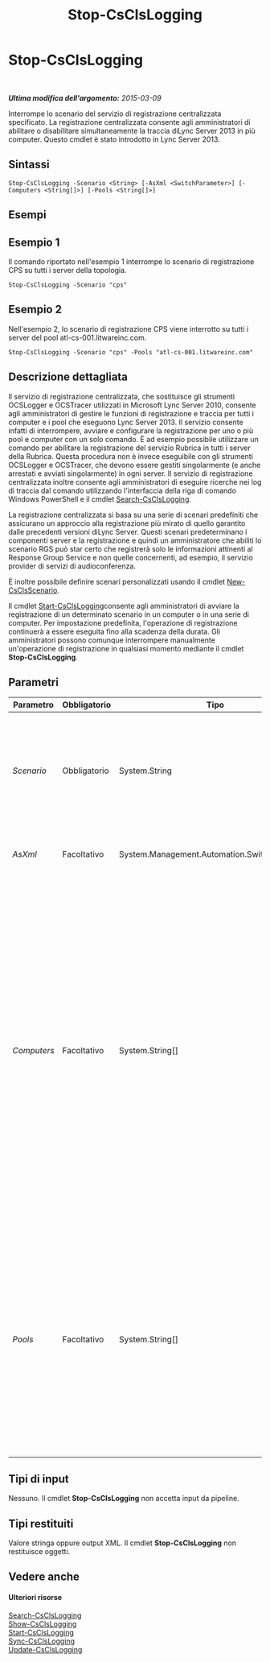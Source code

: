 ﻿---
title: Stop-CsClsLogging
TOCTitle: Stop-CsClsLogging
ms:assetid: 63d0f0d6-5eec-4a16-b834-37611c584f52
ms:mtpsurl: https://technet.microsoft.com/it-it/library/JJ619180(v=OCS.15)
ms:contentKeyID: 49300779
ms.date: 08/24/2015
mtps_version: v=OCS.15
ms.translationtype: HT
---

# Stop-CsClsLogging

 

_**Ultima modifica dell'argomento:** 2015-03-09_

Interrompe lo scenario del servizio di registrazione centralizzata specificato. La registrazione centralizzata consente agli amministratori di abilitare o disabilitare simultaneamente la traccia diLync Server 2013 in più computer. Questo cmdlet è stato introdotto in Lync Server 2013.

## Sintassi

    Stop-CsClsLogging -Scenario <String> [-AsXml <SwitchParameter>] [-Computers <String[]>] [-Pools <String[]>]

## Esempi

## Esempio 1

Il comando riportato nell'esempio 1 interrompe lo scenario di registrazione CPS su tutti i server della topologia.

    Stop-CsClsLogging -Scenario "cps"

## Esempio 2

Nell'esempio 2, lo scenario di registrazione CPS viene interrotto su tutti i server del pool atl-cs-001.litwareinc.com.

    Stop-CsClsLogging -Scenario "cps" -Pools "atl-cs-001.litwareinc.com"

## Descrizione dettagliata

Il servizio di registrazione centralizzata, che sostituisce gli strumenti OCSLogger e OCSTracer utilizzati in Microsoft Lync Server 2010, consente agli amministratori di gestire le funzioni di registrazione e traccia per tutti i computer e i pool che eseguono Lync Server 2013. Il servizio consente infatti di interrompere, avviare e configurare la registrazione per uno o più pool e computer con un solo comando. È ad esempio possibile utilizzare un comando per abilitare la registrazione del servizio Rubrica in tutti i server della Rubrica. Questa procedura non è invece eseguibile con gli strumenti OCSLogger e OCSTracer, che devono essere gestiti singolarmente (e anche arrestati e avviati singolarmente) in ogni server. Il servizio di registrazione centralizzata inoltre consente agli amministratori di eseguire ricerche nei log di traccia dal comando utilizzando l'interfaccia della riga di comando Windows PowerShell e il cmdlet [Search-CsClsLogging](search-csclslogging.md).

La registrazione centralizzata si basa su una serie di scenari predefiniti che assicurano un approccio alla registrazione più mirato di quello garantito dalle precedenti versioni diLync Server. Questi scenari predeterminano i componenti server e la registrazione e quindi un amministratore che abiliti lo scenario RGS può star certo che registrerà solo le informazioni attinenti al Response Group Service e non quelle concernenti, ad esempio, il servizio provider di servizi di audioconferenza.

È inoltre possibile definire scenari personalizzati usando il cmdlet [New-CsClsScenario](new-csclsscenario.md).

Il cmdlet [Start-CsClsLogging](start-csclslogging.md)consente agli amministratori di avviare la registrazione di un determinato scenario in un computer o in una serie di computer. Per impostazione predefinita, l'operazione di registrazione continuerà a essere eseguita fino alla scadenza della durata. Gli amministratori possono comunque interrompere manualmente un'operazione di registrazione in qualsiasi momento mediante il cmdlet **Stop-CsClsLogging**.

## Parametri


<table>
<colgroup>
<col style="width: 25%" />
<col style="width: 25%" />
<col style="width: 25%" />
<col style="width: 25%" />
</colgroup>
<thead>
<tr class="header">
<th>Parametro</th>
<th>Obbligatorio</th>
<th>Tipo</th>
<th>Descrizione</th>
</tr>
</thead>
<tbody>
<tr class="odd">
<td><p><em>Scenario</em></p></td>
<td><p>Obbligatorio</p></td>
<td><p>System.String</p></td>
<td><p>Nome dello scenario di registrazione centralizzata da interrompere. Gli scenari disponibili, e i relativi nomi, possono essere restituiti tramite il seguente comando:</p>
<p>Get-CsClsScenario | Select-Object Name</p></td>
</tr>
<tr class="even">
<td><p><em>AsXml</em></p></td>
<td><p>Facoltativo</p></td>
<td><p>System.Management.Automation.SwitchParameter</p></td>
<td><p>Se specificato, le informazioni vengono restituite in XML.</p></td>
</tr>
<tr class="odd">
<td><p><em>Computers</em></p></td>
<td><p>Facoltativo</p></td>
<td><p>System.String[]</p></td>
<td><p>Consente agli amministratori di interrompere la registrazione in un determinato server o in una serie di server. Per interrompere la registrazione in un solo server, specificare il nome di dominio completo del server in questione. Ad esempio:</p>
<p>-Computers &quot;atl-server-001.litwareinc.com&quot;</p>
<p>È possibile specificare più server separando i nomi di dominio completi (FQDN) dei computer con virgole:</p>
<p>-Computers &quot;atl-server-001.litwareinc.com&quot;,&quot;red-server-002.litwareinc.com&quot;</p>
<p>Se non si include il parametro Computers o Pools, il cmdlet <strong>Stop-CsClsLogging</strong> eseguirà il comando per tutti i pool della topologia.</p></td>
</tr>
<tr class="even">
<td><p><em>Pools</em></p></td>
<td><p>Facoltativo</p></td>
<td><p>System.String[]</p></td>
<td><p>Consente agli amministratori di interrompere la registrazione in ogni server di un pool. Per interrompere la registrazione in un pool, specificare il nome di dominio completo del pool in questione. Ad esempio:</p>
<p>-Pools &quot;atl-cs-001.litwareinc.com&quot;</p>
<p>È possibile specificare più pool separando i relativi nomi di dominio completi (FQDN) con virgole:</p>
<p>-Pools &quot;atl-cs-001.litwareinc.com&quot;,&quot;red-cs-002.litwareinc.com&quot;</p></td>
</tr>
</tbody>
</table>


## Tipi di input

Nessuno. Il cmdlet **Stop-CsClsLogging** non accetta input da pipeline.

## Tipi restituiti

Valore stringa oppure output XML. Il cmdlet **Stop-CsClsLogging** non restituisce oggetti.

## Vedere anche

#### Ulteriori risorse

[Search-CsClsLogging](search-csclslogging.md)  
[Show-CsClsLogging](show-csclslogging.md)  
[Start-CsClsLogging](start-csclslogging.md)  
[Sync-CsClsLogging](sync-csclslogging.md)  
[Update-CsClsLogging](update-csclslogging.md)

